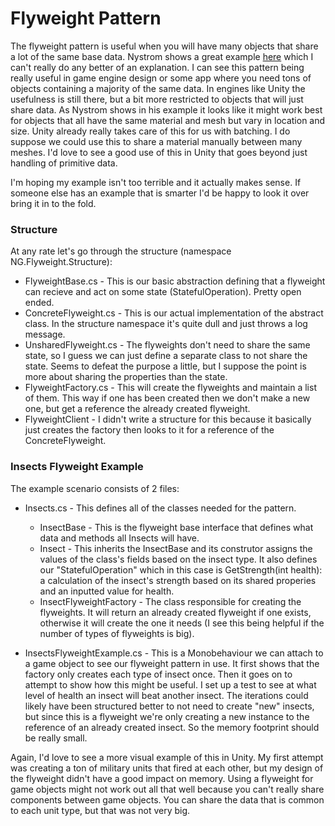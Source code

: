 # Flyweight Pattern

The flyweight pattern is useful when you will have many objects that share a lot of the same base data. Nystrom shows a great example [here][1] which I can't really do any better of an explanation. I can see this pattern being really useful in game engine design or some app where you need tons of objects containing a majority of the same data. In engines like Unity the usefulness is still there, but a bit more restricted to objects that will just share data. As Nystrom shows in his example it looks like it might work best for objects that all have the same material and mesh but vary in location and size. Unity already really takes care of this for us with batching. I do suppose we could use this to share a material manually between many meshes. I'd love to see a good use of this in Unity that goes beyond just handling of primitive data.

I'm hoping my example isn't too terrible and it actually makes sense. If someone else has an example that is smarter I'd be happy to look it over bring it in to the fold.

### Structure
At any rate let's go through the structure (namespace NG.Flyweight.Structure):
- FlyweightBase.cs - This is our basic abstraction defining that a flyweight can recieve and act on some state (StatefulOperation). Pretty open ended.
- ConcreteFlyweight.cs - This is our actual implementation of the abstract class. In the structure namespace it's quite dull and just throws a log message.
- UnsharedFlyweight.cs - The flyweights don't need to share the same state, so I guess we can just define a separate class to not share the state. Seems to defeat the purpose a little, but I suppose the point is more about sharing the properties than the state.
- FlyweightFactory.cs - This will create the flyweights and maintain a list of them. This way if one has been created then we don't make a new one, but get a reference the already created flyweight.
- FlyweightClient - I didn't write a structure for this because it basically just creates the factory then looks to it for a reference of the ConcreteFlyweight. 

### Insects Flyweight Example
The example scenario consists of 2 files:
- Insects.cs - This defines all of the classes needed for the pattern.
  - InsectBase - This is the flyweight base interface that defines what data and methods all Insects will have.
  - Insect - This inherits the InsectBase and its construtor assigns the values of the class's fields based on the insect type. It also defines our "StatefulOperation" which in this case is GetStrength(int health): a calculation of the insect's strength based on its shared properies and an inputted value for health.
  - InsectFlyweightFactory - The class responsible for creating the flyweights. It will return an already created flyweight if one exists, otherwise it will create the one it needs (I see this being helpful if the number of types of flyweights is big).

- InsectsFlyweightExample.cs - This is a Monobehaviour we can attach to a game object to see our flyweight pattern in use. It first shows that the factory only creates each type of insect once. Then it goes on to attempt to show how this might be useful. I set up a test to see at what level of health an insect will beat another insect. The iterations could likely have been structured better to not need to create "new" insects, but since this is a flyweight we're only creating a new instance to the reference of an already created insect. So the memory footprint should be really small.

Again, I'd love to see a more visual example of this in Unity. My first attempt was creating a ton of military units that fired at each other, but my design of the flyweight didn't have a good impact on memory. Using a flyweight for game objects might not work out all that well because you can't really share components between game objects. You can share the data that is common to each unit type, but that was not very big.


[1]:http://gameprogrammingpatterns.com/flyweight.html
